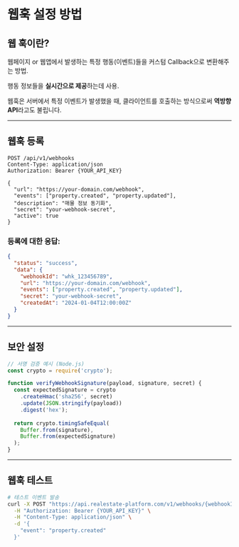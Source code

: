 # 웹훅 설정 방법

## 웹 훅이란?

웹페이지 or 웹앱에서 발생하는 특정 행동(이벤트)들을 커스텀 Callback으로 변환해주는 방법.

행동 정보들을 **실시간으로 제공**하는데 사용.

웹훅은 서버에서 특정 이벤트가 발생했을 때, 클라이언트를 호출하는 방식으로써 **역방향 API**라고도 불립니다.

***

## 웹훅 등록

```http
POST /api/v1/webhooks
Content-Type: application/json
Authorization: Bearer {YOUR_API_KEY}

{
  "url": "https://your-domain.com/webhook",
  "events": ["property.created", "property.updated"],
  "description": "매물 정보 동기화",
  "secret": "your-webhook-secret",
  "active": true
}
```

### **등록에 대한 응답:**

```json
{
  "status": "success",
  "data": {
    "webhookId": "whk_123456789",
    "url": "https://your-domain.com/webhook",
    "events": ["property.created", "property.updated"],
    "secret": "your-webhook-secret",
    "createdAt": "2024-01-04T12:00:00Z"
  }
}
```

***

## 보안 설정

```javascript
// 서명 검증 예시 (Node.js)
const crypto = require('crypto');

function verifyWebhookSignature(payload, signature, secret) {
  const expectedSignature = crypto
    .createHmac('sha256', secret)
    .update(JSON.stringify(payload))
    .digest('hex');
    
  return crypto.timingSafeEqual(
    Buffer.from(signature),
    Buffer.from(expectedSignature)
  );
}
```

***

## 웹훅 테스트

```bash
# 테스트 이벤트 발송
curl -X POST "https://api.realestate-platform.com/v1/webhooks/{webhookId}/test" \
  -H "Authorization: Bearer {YOUR_API_KEY}" \
  -H "Content-Type: application/json" \
  -d '{
    "event": "property.created"
  }'
```



###

###

